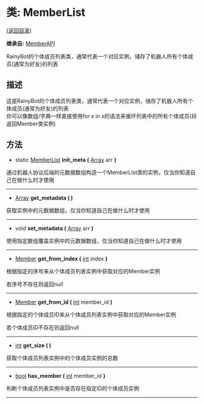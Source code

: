 # 类: MemberList  
[(返回目录)](README.md)  
  
**继承自:** [MemberAPI](MemberAPI.md)  
  
RainyBot的个体成员列表类，通常代表一个对应实例，储存了机器人所有个体成员(通常为好友)的列表  
  
## 描述  
  
这是RainyBot的个体成员列表类，通常代表一个对应实例，储存了机器人所有个体成员(通常为好友)的列表   
你可以像数组/字典一样直接使用for x in x的语法来循环列表中的所有个体成员(将返回Member类实例)  
  
## 方法 
  
- static [MemberList](MemberList.md) **init_meta (** [Array](https://docs.godotengine.org/en/latest/classes/class_array.html) arr **)**  
  
通过机器人协议后端的元数据数组构造一个MemberList类的实例，仅当你知道自己在做什么时才使用  
  
---  
  
- [Array](https://docs.godotengine.org/en/latest/classes/class_array.html) **get_metadata ( )**  
  
获取实例中的元数据数组，仅当你知道自己在做什么时才使用  
  
---  
  
- void **set_metadata (** [Array](https://docs.godotengine.org/en/latest/classes/class_array.html) arr **)**  
  
使用指定数组覆盖实例中的元数据数组，仅当你知道自己在做什么时才使用  
  
---  
  
- [Member](Member.md) **get_from_index (** [int](https://docs.godotengine.org/en/latest/classes/class_int.html) index **)**  
  
根据指定的序号来从个体成员列表实例中获取对应的Member实例   
  
若序号不存在则返回null  
  
---  
  
- [Member](Member.md) **get_from_id (** [int](https://docs.godotengine.org/en/latest/classes/class_int.html) member_id **)**  
  
根据指定的个体成员ID来从个体成员列表实例中获取对应的Member实例   
  
若个体成员ID不存在则返回null  
  
---  
  
- [int](https://docs.godotengine.org/en/latest/classes/class_int.html) **get_size ( )**  
  
获取个体成员列表实例中的个体成员实例的总数  
  
---  
  
- [bool](https://docs.godotengine.org/en/latest/classes/class_bool.html) **has_member (** [int](https://docs.godotengine.org/en/latest/classes/class_int.html) member_id **)**  
  
判断个体成员列表实例中是否存在指定ID的个体成员实例  
  
---  
  

